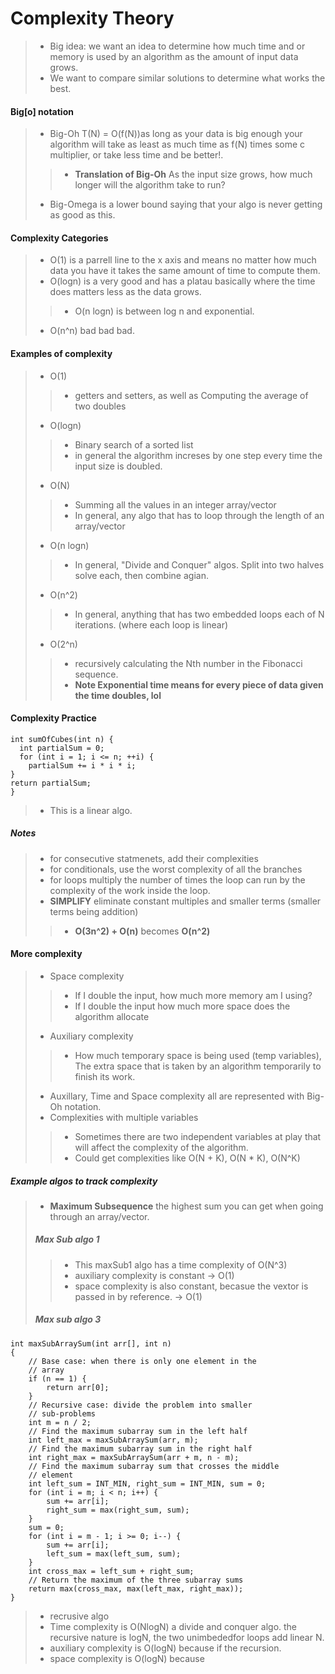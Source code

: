 # Complexity Theory
>* Big idea: we want an idea to determine how much time and or memory is used by an algorithm as the amount of input data grows. <br>
>* We want to compare similar solutions to determine what works the best. 

#### Big[o] notation
>* Big-Oh T(N) = O(f(N))as long as your data is big enough your algorithm will take as least as much time as f(N) times some c multiplier, or take less time and be better!.
>>* **Translation of Big-Oh** As the input size grows, how much longer will the algorithm take to run?
>* Big-Omega is a lower bound saying that your algo is never getting as good as this.

#### Complexity Categories
>* O(1) is a parrell line to the x axis and means no matter how much data you have it takes the same amount of time to compute them.
>* O(logn) is a very good and has a platau basically where the time does matters less as the data grows.
>>* O(n logn) is between log n and exponential. 
>* O(n^n) bad bad bad. 

#### Examples of complexity 
>* O(1)
>>* getters and setters, as well as Computing the average of two doubles
>* O(logn)
>>* Binary search of a sorted list
>>* in general the algorithm increses by one step every time the input size is doubled.
>* O(N)
>>* Summing all the values in an integer array/vector
>>* In general, any algo that has to loop through the length of an array/vector
>* O(n logn)
>>* In general, "Divide and Conquer" algos. Split into two halves solve each, then combine agian.
>* O(n^2)
>>* In general, anything that has two embedded loops each of N iterations. (where each loop is linear)
>* O(2^n)
>>* recursively calculating the Nth number in the Fibonacci sequence.
>>* **Note Exponential time means for every piece of data given the time doubles, lol**

#### Complexity Practice
~~~
int sumOfCubes(int n) {
  int partialSum = 0;
  for (int i = 1; i <= n; ++i) {
    partialSum += i * i * i;
}
return partialSum;
}
~~~
>* This is a linear algo.

##### Notes
>* for consecutive statmenets, add their complexities
>* for conditionals, use the worst complexity of all the branches
>* for loops multiply the number of times the loop can run by the complexity of the work inside the loop.
>* __SIMPLIFY__ eliminate constant multiples and smaller terms (smaller terms being addition)
>>* __O(3n^2) + O(n)__ becomes __O(n^2)__

#### More complexity 
>* Space complexity
>>* If I double the input, how much more memory am I using?
>>* If I double the input how much more space does the algorithm allocate
>* Auxiliary complexity
>>* How much temporary space is being used (temp variables),  The extra space that is taken by an algorithm temporarily to finish its work.
>* Auxillary, Time and Space complexity all are represented with Big-Oh notation.
>* Complexities with multiple variables
>>* Sometimes there are two independent variables at play that will affect the complexity of the algorithm.
>>* Could get complexities like O(N + K), O(N * K), O(N^K)

##### Example algos to track complexity
>* __Maximum Subsequence__ the highest sum you can get when going through an array/vector.
>##### Max Sub algo 1
>>* This maxSub1 algo has a time complexity of O(N^3)
>>* auxiliary complexity is constant -> O(1)
>>* space complexity is also constant, becasue the vextor is passed in by reference. -> O(1)
>##### Max  sub algo 3
~~~
int maxSubArraySum(int arr[], int n)
{
    // Base case: when there is only one element in the
    // array
    if (n == 1) {
        return arr[0];
    }
    // Recursive case: divide the problem into smaller
    // sub-problems
    int m = n / 2;
    // Find the maximum subarray sum in the left half
    int left_max = maxSubArraySum(arr, m);
    // Find the maximum subarray sum in the right half
    int right_max = maxSubArraySum(arr + m, n - m);
    // Find the maximum subarray sum that crosses the middle
    // element
    int left_sum = INT_MIN, right_sum = INT_MIN, sum = 0;
    for (int i = m; i < n; i++) {
        sum += arr[i];
        right_sum = max(right_sum, sum);
    }
    sum = 0;
    for (int i = m - 1; i >= 0; i--) {
        sum += arr[i];
        left_sum = max(left_sum, sum);
    }
    int cross_max = left_sum + right_sum;
    // Return the maximum of the three subarray sums
    return max(cross_max, max(left_max, right_max));
}
~~~
>* recrusive algo
>* Time complexity is O(NlogN) a divide and conquer algo. the recursive nature is logN, the two unimbededfor loops add linear N.
>* auxiliary complexity is O(logN) because if the recursion.
>* space complexity is O(logN) because
